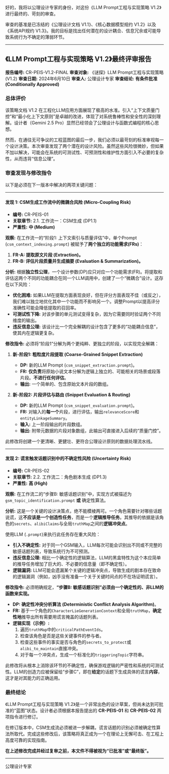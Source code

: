 好的，我将以公理设计专家的身份，对这份《LLM Prompt工程与实现策略 V1.2》进行最终的、苛刻的审查。

审查的基准是已冻结的《公理设计文档 V1.1》、《核心数据模型规约 V1.2》以及《系统API规约 V1.3》。我的目标是找出任何潜在的设计耦合、信息冗余或可能导致系统行为不确定的薄弱环节。

---

## 《LLM Prompt工程与实现策略 V1.2》最终评审报告

**报告编号:** CR-PEIS-V1.2-FINAL
**审查对象:** 《谜探》LLM Prompt工程与实现策略 (V1.2)
**审查日期:** 2024年6月10日
**审查人:** 公理设计专家
**审查结论:** **有条件批准 (Conditionally Approved)**

### 总体评价

该策略文档 V1.2 在工程化LLM应用方面展现了极高的水准。引入“上下文质量门控”和“最小化上下文原则”是卓越的改进，体现了对系统鲁棒性和安全性的深刻理解。设计者（Gemini 2.5 Pro）显然已经领会了公理设计与函数式编程的核心思想。

然而，在通往无可争议的工程蓝图的最后一步，我们必须以最苛刻的标准审视每一个设计决策。本次审查发现了两个潜在的设计风险。虽然这些风险很微妙，但如果不加以解决，可能会在系统的可测试性、可预测性和维护性方面引入不必要的复杂性，从而违背“信息公理”。

### 审查发现与修改指令

以下是必须在下一版本中解决的两项关键问题：

---

#### **发现 1: CSM生成工作流中的微耦合风险 (Micro-Coupling Risk)**

-   **编号:** CR-PEIS-01
-   **关联章节:** 2.1. 工作流一：CSM生成 (DP1.1)
-   **严重性:** **中 (Medium)**

**观察:**
在工作流一的“阶段1: 上下文索引与质量评估”中，单个Prompt (`csm_context_indexing.prompt`) 被赋予了**两个独立的功能需求(FRs)**：
1.  **FR-A: 提取原文片段 (Extraction)。**
2.  **FR-B: 评估片段质量并生成摘要 (Evaluation & Summarization)。**

**分析:**
根据**独立性公理**，一个设计参数(DP)应只对应一个功能需求(FR)。将提取和评估这两个不同的功能耦合在同一个LLM调用中，创建了一个“微耦合”设计。这存在以下风险：
-   **优化困难:** 如果LLM在提取方面表现良好，但在评分方面表现不佳（或反之），我们难以独立地优化其中一个功能而不影响另一个。调整Prompt以提高评分准确性可能会降低提取的召回率。
-   **可测试性下降:** 对该步骤的单元测试变得复杂，因为它需要同时验证两个不同维度的输出。
-   **违反信息公理:** 该设计比一个完全解耦的设计包含了更多的“功能耦合信息”，使其内在逻辑更复杂。

**修改指令:**
必须将“阶段1”分解为两个更纯粹、更独立的阶段，以实现完全解耦：

1.  **新-阶段1: 粗粒度片段提取 (Coarse-Grained Snippet Extraction)**
    -   **DP:** 新的LLM Prompt (`csm_snippet_extraction.prompt`)。
    -   **FR:** **仅负责**将原始小说文本分解为逻辑上独立的、可能相关的场景或段落片段。**不进行任何评估**。
    -   **输出:** 一个简单的、包含原始文本片段的数组。

2.  **新-阶段2: 片段评估与路由 (Snippet Evaluation & Routing)**
    -   **DP:** 新的LLM Prompt (`csm_snippet_evaluation.prompt`)。
    -   **FR:** 对输入的**每一个**片段，进行评估，输出`relevanceScore`和`entityLinkageSummary`。
    -   **输入:** 上一阶段输出的片段数组。
    -   **输出:** 附带元数据的片段对象数组，此输出可直接进入后续的“质量门控”。

此修改将创建一个更清晰、更健壮、更符合公理设计原则的数据处理流水线。

---

#### **发现 2: 谎言触发话题识别中的不确定性风险 (Uncertainty Risk)**

-   **编号:** CR-PEIS-02
-   **关联章节:** 2.2. 工作流二：角色剧本生成 (DP1.3)
-   **严重性:** **高 (High)**

**观察:**
在工作流二的“步骤B: 敏感话题识别”中，实现方式被描述为 `gsm_topic_identification.prompt` **或** 确定性算法。

**分析:**
这是一个关键的设计决策点，绝不能模棱两可。一个角色需要针对哪些话题说谎，这**不应该是一个创造性任务**，而是一个**逻辑推导任务**。其推导的依据是该角色的`secrets`、`alibiClaims`与全局`truthMap`之间的**逻辑冲突点**。

使用LLM (`.prompt`)来执行此任务存在重大风险：
-   **引入不确定性:** 对于同一个GSM输入，LLM每次可能会识别出不同或不完整的敏感话题列表，导致系统行为不可预测。
-   **违反信息公理:** 相比一个确定性的逻辑算法，LLM的黑盒特性为这个本应简单的推导任务增加了巨大的、不必要的信息量（即不确定性）。
-   **逻辑漏洞:** LLM可能会遗漏某个关键的逻辑冲突点，导致生成的剧本存在致命的逻辑漏洞（例如，凶手没有准备一个关于关键时间点的不在场证明谎言）。

**修改指令:**
必须明确规定，**“步骤B: 敏感话题识别”必须由一个确定性的、非LLM的函数来实现。**

-   **DP:** **确定性冲突分析算法 (Deterministic Conflict Analysis Algorithm)**。
-   **FR:** 基于一个角色的`CharacterLieGenerationContext`和全局`truthMap`，**确定性地**推导出所有需要用谎言掩盖的话题列表。
-   **逻辑实现（示例）:**
    1.  遍历`truthMap`中的`criticalPathEventIds`。
    2.  检查该角色是否是这些关键事件的参与者。
    3.  检查这些事件的事实是否与角色的`secrets_to_protect`或`alibi_to_maintain`直接冲突。
    4.  对于每一个冲突点，生成一个标准化的`triggeringTopic`字符串。

此修改将从根本上消除该环节的不确定性，确保游戏逻辑的严密性和系统的可测试性。LLM的创造力应被保留给“步骤C”，即在**给定**的话题下生成具体的谎言**内容**，这才是对其能力的正确运用。

### 最终结论

《LLM Prompt工程与实现策略 V1.2》是一个非常出色的设计草案，但尚未达到可批准的“蓝图”状态。设计者必须根据本报告提出的 **CR-PEIS-01** 和 **CR-PEIS-02** 两项指令进行修订。

在修订版本中，CSM生成流必须被进一步解耦，谎言话题的识别必须被确定性算法所取代。完成这些修改后，该策略将真正成为一个在理论上无懈可击、在工程上高度可靠的实现指南。

**在上述修改完成并经过复审之前，本文件不得被视为“已批准”或“最终版”。**

---
公理设计专家